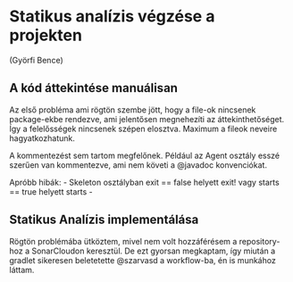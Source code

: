 # Statikus analízis végzése a projekten
(Györfi Bence)

## A kód áttekintése manuálisan

Az első probléma ami rögtön szembe jött, hogy a file-ok nincsenek package-ekbe rendezve, ami jelentősen megnehezíti az áttekinthetőséget.
Így a felelősségek nincsenek szépen elosztva. Maximum a fileok neveire hagyatkozhatunk.

A kommentezést sem tartom megfelőnek. Például az Agent osztály esszé szerűen van kommentezve, ami nem követi a @javadoc konvenciókat.

Apróbb hibák:
    -   Skeleton osztályban exit == false helyett exit! vagy starts == true helyett starts
    -

## Statikus Analízis implementálása

Rögtön problémába ütköztem, mivel nem volt hozzáférésem a repository-hoz a SonarCloudon keresztül. De ezt gyorsan megkaptam, így miután a gradlet sikeresen beletetette @szarvasd a workflow-ba, én is munkához láttam.